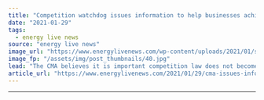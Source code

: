 ```yaml
---
title: "Competition watchdog issues information to help businesses achieve sustainability goals"
date: "2021-01-29"
tags: 
  - energy live news
source: "energy live news"
image_url: "https://www.energylivenews.com/wp-content/uploads/2021/01/shutterstock_369324362.jpg"
image_fp: "/assets/img/post_thumbnails/40.jpg"
lead: "The CMA believes it is important competition law does not become an ‘unnecessary obstacle’ to sustainable development and businesses are not deterred from taking part in lawful environmental initiatives"
article_url: "https://www.energylivenews.com/2021/01/29/cma-issues-information-to-help-businesses-achieve-sustainability-goals/"
---
```


---
